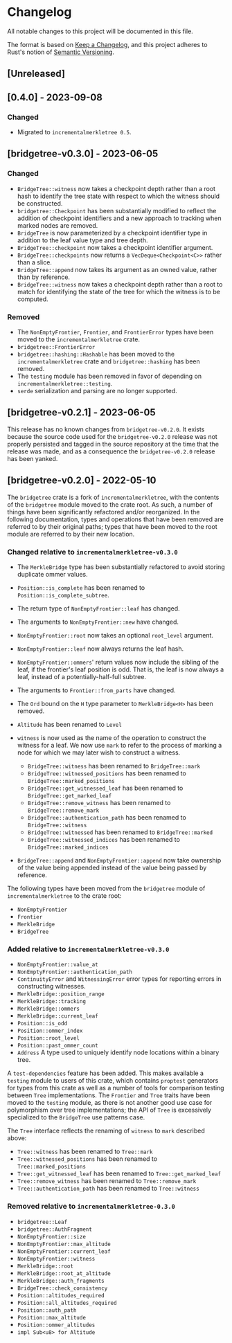 # Changelog
All notable changes to this project will be documented in this file.

The format is based on [Keep a Changelog](https://keepachangelog.com/en/1.0.0/),
and this project adheres to Rust's notion of
[Semantic Versioning](https://semver.org/spec/v2.0.0.html).

## [Unreleased]

## [0.4.0] - 2023-09-08

### Changed

- Migrated to `incrementalmerkletree 0.5`.

## [bridgetree-v0.3.0] - 2023-06-05

### Changed

- `BridgeTree::witness` now takes a checkpoint depth rather than a root hash to
  identify the tree state with respect to which the witness should be constructed.
- `bridgetree::Checkpoint` has been substantially modified to reflect the addition
  of checkpoint identifiers and a new approach to tracking when marked nodes are
  removed.
- `BridgeTree` is now parameterized by a checkpoint identifier type in addition to
  the leaf value type and tree depth.
- `BridgeTree::checkpoint` now takes a checkpoint identifier argument.
- `BridgeTree::checkpoints` now returns a `VecDeque<Checkpoint<C>>` rather than 
  a slice. 
- `BridgeTree::append` now takes its argument as an owned value, rather than by
  reference.
- `BridgeTree::witness` now takes a checkpoint depth rather than a root to match
  for identifying the state of the tree for which the witness is to be computed.

### Removed

- The `NonEmptyFrontier`, `Frontier`, and `FrontierError` types have
  been moved to the `incrementalmerkletree` crate.
- `bridgetree::FrontierError`
- `bridgetree::hashing::Hashable` has been moved to the `incrementalmerkletree` 
  crate and `bridgetree::hashing` has been removed.
- The `testing` module has been removed in favor of depending on
  `incrementalmerkletree::testing`.
- `serde` serialization and parsing are no longer supported.

## [bridgetree-v0.2.1] - 2023-06-05

This release has no known changes from `bridgetree-v0.2.0`. It exists because
the source code used for the `bridgetree-v0.2.0` release was not properly
persisted and tagged in the source repository at the time that the release was
made, and as a consequence the `bridgetree-v0.2.0` release has been yanked.

## [bridgetree-v0.2.0] - 2022-05-10

The `bridgetree` crate is a fork of `incrementalmerkletree`, with the contents
of the `bridgetree` module moved to the crate root. As such, a number of things
have been significantly refactored and/or reorganized. In the following
documentation, types and operations that have been removed are referred to by
their original paths; types that have been moved to the root module are
referred to by their new location.

### Changed relative to `incrementalmerkletree-v0.3.0`

- The `MerkleBridge` type has been substantially refactored to avoid storing duplicate
  ommer values.

- `Position::is_complete` has been renamed to `Position::is_complete_subtree`.
- The return type of `NonEmptyFrontier::leaf` has changed.
- The arguments to `NonEmptyFrontier::new` have changed.
- `NonEmptyFrontier::root` now takes an optional `root_level` argument.
- `NonEmptyFrontier::leaf` now always returns the leaf hash.
- `NonEmptyFrontier::ommers`' return values now include the sibling of the leaf,
  if the frontier's leaf position is odd. That is, the leaf is now always a leaf,
  instead of a potentially-half-full subtree.
- The arguments to `Frontier::from_parts` have changed.
- The `Ord` bound on the `H` type parameter to `MerkleBridge<H>` has been removed.
- `Altitude` has been renamed to `Level`
- `witness` is now used as the name of the operation to construct the witness for a leaf.
  We now use `mark` to refer to the process of marking a node for which we may later wish
  to construct a witness.
  - `BridgeTree::witness` has been renamed to `BridgeTree::mark`
  - `BridgeTree::witnessed_positions` has been renamed to `BridgeTree::marked_positions`
  - `BridgeTree::get_witnessed_leaf` has been renamed to `BridgeTree::get_marked_leaf`
  - `BridgeTree::remove_witness` has been renamed to `BridgeTree::remove_mark`
  - `BridgeTree::authentication_path` has been renamed to `BridgeTree::witness`
  - `BridgeTree::witnessed` has been renamed to `BridgeTree::marked`
  - `BridgeTree::witnessed_indices` has been renamed to `BridgeTree::marked_indices`
- `BridgeTree::append` and `NonEmptyFrontier::append` now take ownership of the
  value being appended instead of the value being passed by reference.

The following types have been moved from the `bridgetree` module of
`incrementalmerkletree` to the crate root:

- `NonEmptyFrontier`
- `Frontier`
- `MerkleBridge`
- `BridgeTree`

### Added relative to `incrementalmerkletree-v0.3.0`

- `NonEmptyFrontier::value_at`
- `NonEmptyFrontier::authentication_path`
- `ContinuityError` and `WitnessingError` error types for reporting errors in
  constructing witnesses.
- `MerkleBridge::position_range`
- `MerkleBridge::tracking`
- `MerkleBridge::ommers`
- `MerkleBridge::current_leaf`
- `Position::is_odd`
- `Position::ommer_index`
- `Position::root_level`
- `Position::past_ommer_count`
- `Address` A type used to uniquely identify node locations within a binary tree.

A `test-dependencies` feature has been added. This makes available a `testing`
module to users of this crate, which contains `proptest` generators for types
from this crate as well as a number of tools for comparison testing between
`Tree` implementations.  The `Frontier` and `Tree` traits have been moved to
the `testing` module, as there is not another good use case for polymorphism
over tree implementations; the API of `Tree` is excessively specialized to the
`BridgeTree` use patterns case.

The `Tree` interface reflects the renaming of `witness` to `mark` described above:
  - `Tree::witness` has been renamed to `Tree::mark`
  - `Tree::witnessed_positions` has been renamed to `Tree::marked_positions`
  - `Tree::get_witnessed_leaf` has been renamed to `Tree::get_marked_leaf`
  - `Tree::remove_witness` has been renamed to `Tree::remove_mark`
  - `Tree::authentication_path` has been renamed to `Tree::witness`

### Removed relative to `incrementalmerkletree-0.3.0`

- `bridgetree::Leaf`
- `bridgetree::AuthFragment`
- `NonEmptyFrontier::size`
- `NonEmptyFrontier::max_altitude`
- `NonEmptyFrontier::current_leaf`
- `NonEmptyFrontier::witness`
- `MerkleBridge::root`
- `MerkleBridge::root_at_altitude`
- `MerkleBridge::auth_fragments`
- `BridgeTree::check_consistency`
- `Position::altitudes_required`
- `Position::all_altitudes_required`
- `Position::auth_path`
- `Position::max_altitude`
- `Position::ommer_altitudes`
- `impl Sub<u8> for Altitude`
